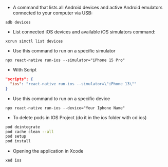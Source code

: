 - A command that lists all Android devices and active Android emulators connected to your computer via USB:
```node
adb devices
```
- List connected iOS devices and available iOS simulators command:
```node
xcrun simctl list devices
```
- Use this command to run on a specific simulator
```node
npx react-native run-ios --simulator="iPhone 15 Pro"
```
- With Script
```json
"scripts": {
  "ios": "react-native run-ios --simulator=\"iPhone 13\""
}
```
- Use this command to run on a specific device
```node
npx react-native run-ios --device="Your Iphone Name"
```

- To delete pods in IOS Project (do it in the ios folder with cd ios)
```bash
pod deintegrate
pod cache clean --all
pod setup
pod install
```

- Opening the application in Xcode
```bash
xed ios
```

